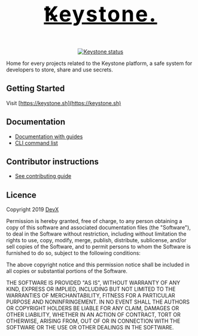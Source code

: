 <p align="center">
<a href="https://keystone.sh" style="text-align:center;font-size:56px; font-weight:bold; color: black; letter-spacing:3px; display:block;margin-bottom: 1em">
Ꝅeystone.
  </a>
</p>

<p align="center">
  <a href="https://github.com/wearedevx/keystone"><img alt="Keystone status" src="https://github.com/wearedevx/keystone/workflows/Keystone%20CI/badge.svg"></a>
</p>

Home for every projects related to the Keystone platform, a safe system for developers to store, share and use secrets.

## Getting Started

Visit [https://keystone.sh](https://keystone.sh)

## Documentation

- [Documentation with guides](docs/README.md)
- [CLI command list](keystone-cli/readme.md)

## Contributor instructions

- [See contributing guide](docs/CONTRIBUTORS.md)

## Licence

Copyright 2019 [DevX](https://wearedevx.com)

Permission is hereby granted, free of charge, to any person obtaining a copy of this software and associated documentation files (the "Software"), to deal in the Software without restriction, including without limitation the rights to use, copy, modify, merge, publish, distribute, sublicense, and/or sell copies of the Software, and to permit persons to whom the Software is furnished to do so, subject to the following conditions:

The above copyright notice and this permission notice shall be included in all copies or substantial portions of the Software.

THE SOFTWARE IS PROVIDED "AS IS", WITHOUT WARRANTY OF ANY KIND, EXPRESS OR IMPLIED, INCLUDING BUT NOT LIMITED TO THE WARRANTIES OF MERCHANTABILITY, FITNESS FOR A PARTICULAR PURPOSE AND NONINFRINGEMENT. IN NO EVENT SHALL THE AUTHORS OR COPYRIGHT HOLDERS BE LIABLE FOR ANY CLAIM, DAMAGES OR OTHER LIABILITY, WHETHER IN AN ACTION OF CONTRACT, TORT OR OTHERWISE, ARISING FROM, OUT OF OR IN CONNECTION WITH THE SOFTWARE OR THE USE OR OTHER DEALINGS IN THE SOFTWARE.
